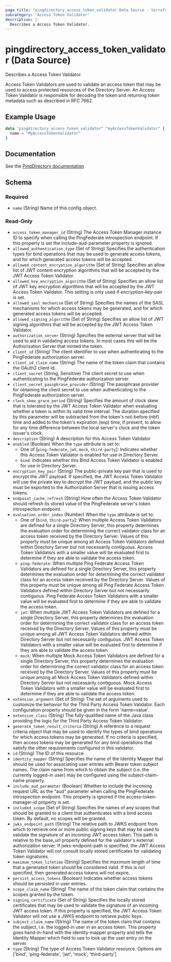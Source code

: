 ```yaml
---
page_title: "pingdirectory_access_token_validator Data Source - terraform-provider-pingdirectory"
subcategory: "Access Token Validator"
description: |-
  Describes a Access Token Validator.
---
```


# pingdirectory_access_token_validator (Data Source)

Describes a Access Token Validator.

Access Token Validators are used to validate an access token that may be used to access protected resources of the Directory Server. An Access Token Validator is responsible for decoding the token and returning token metadata such as described in RFC 7662.

## Example Usage

```terraform
data "pingdirectory_access_token_validator" "myAccessTokenValidator" {
  name = "MyAccessTokenValidator"
}
```

## Documentation
See the [PingDirectory documentation](https://docs.pingidentity.com/r/en-us/pingdirectory-93/pd_ds_access_token_validators)

<!-- schema generated by tfplugindocs -->
## Schema

### Required

- `name` (String) Name of this config object.

### Read-Only

- `access_token_manager_id` (String) The Access Token Manager instance ID to specify when calling the PingFederate introspection endpoint. If this property is set the include-aud-parameter property is ignored.
- `allowed_authentication_type` (Set of String) Specifies the authentication types for bind operations that may be used to generate access tokens, and for which generated access tokens will be accepted.
- `allowed_content_encryption_algorithm` (Set of String) Specifies an allow list of JWT content encryption algorithms that will be accepted by the JWT Access Token Validator.
- `allowed_key_encryption_algorithm` (Set of String) Specifies an allow list of JWT key encryption algorithms that will be accepted by the JWT Access Token Validator. This setting is only used if encryption-key-pair is set.
- `allowed_sasl_mechanism` (Set of String) Specifies the names of the SASL mechanisms for which access tokens may be generated, and for which generated access tokens will be accepted.
- `allowed_signing_algorithm` (Set of String) Specifies an allow list of JWT signing algorithms that will be accepted by the JWT Access Token Validator.
- `authorization_server` (String) Specifies the external server that will be used to aid in validating access tokens. In most cases this will be the Authorization Server that minted the token.
- `client_id` (String) The client identifier to use when authenticating to the PingFederate authorization server.
- `client_id_claim_name` (String) The name of the token claim that contains the OAuth2 client Id.
- `client_secret` (String, Sensitive) The client secret to use when authenticating to the PingFederate authorization server.
- `client_secret_passphrase_provider` (String) The passphrase provider for obtaining the client secret to use when authenticating to the PingFederate authorization server.
- `clock_skew_grace_period` (String) Specifies the amount of clock skew that is tolerated by the JWT Access Token Validator when evaluating whether a token is within its valid time interval. The duration specified by this parameter will be subtracted from the token's not-before (nbf) time and added to the token's expiration (exp) time, if present, to allow for any time difference between the local server's clock and the token issuer's clock.
- `description` (String) A description for this Access Token Validator
- `enabled` (Boolean) When the `type` attribute is set to:
  - One of [`ping-federate`, `jwt`, `mock`, `third-party`]: Indicates whether this Access Token Validator is enabled for use in Directory Server.
  - `bind`: Indicates whether this Bind Access Token Validator is enabled for use in Directory Server.
- `encryption_key_pair` (String) The public-private key pair that is used to encrypt the JWT payload. If specified, the JWT Access Token Validator will use the private key to decrypt the JWT payload, and the public key must be exported to the Authorization Server that is issuing access tokens.
- `endpoint_cache_refresh` (String) How often the Access Token Validator should refresh its stored value of the PingFederate server's token introspection endpoint.
- `evaluation_order_index` (Number) When the `type` attribute is set to:
  - One of [`bind`, `third-party`]: When multiple Access Token Validators are defined for a single Directory Server, this property determines the evaluation order for determining the correct validator class for an access token received by the Directory Server. Values of this property must be unique among all Access Token Validators defined within Directory Server but not necessarily contiguous. Access Token Validators with a smaller value will be evaluated first to determine if they are able to validate the access token.
  - `ping-federate`: When multiple Ping Federate Access Token Validators are defined for a single Directory Server, this property determines the evaluation order for determining the correct validator class for an access token received by the Directory Server. Values of this property must be unique among all Ping Federate Access Token Validators defined within Directory Server but not necessarily contiguous. Ping Federate Access Token Validators with a smaller value will be evaluated first to determine if they are able to validate the access token.
  - `jwt`: When multiple JWT Access Token Validators are defined for a single Directory Server, this property determines the evaluation order for determining the correct validator class for an access token received by the Directory Server. Values of this property must be unique among all JWT Access Token Validators defined within Directory Server but not necessarily contiguous. JWT Access Token Validators with a smaller value will be evaluated first to determine if they are able to validate the access token.
  - `mock`: When multiple Mock Access Token Validators are defined for a single Directory Server, this property determines the evaluation order for determining the correct validator class for an access token received by the Directory Server. Values of this property must be unique among all Mock Access Token Validators defined within Directory Server but not necessarily contiguous. Mock Access Token Validators with a smaller value will be evaluated first to determine if they are able to validate the access token.
- `extension_argument` (Set of String) The set of arguments used to customize the behavior for the Third Party Access Token Validator. Each configuration property should be given in the form 'name=value'.
- `extension_class` (String) The fully-qualified name of the Java class providing the logic for the Third Party Access Token Validator.
- `generate_token_result_criteria` (String) A reference to a request criteria object that may be used to identify the types of bind operations for which access tokens may be generated. If no criteria is specified, then access tokens may be generated for any bind operations that satisfy the other requirements configured in this validator.
- `id` (String) The ID of this resource.
- `identity_mapper` (String) Specifies the name of the Identity Mapper that should be used for associating user entries with Bearer token subject names. The claim name from which to obtain the subject (i.e. the currently logged-in user) may be configured using the subject-claim-name property.
- `include_aud_parameter` (Boolean) Whether to include the incoming request URL as the "aud" parameter when calling the PingFederate introspection endpoint. This property is ignored if the access-token-manager-id property is set.
- `included_scope` (Set of String) Specifies the names of any scopes that should be granted to a client that authenticates with a bind access token. By default, no scopes will be granted.
- `jwks_endpoint_path` (String) The relative path to JWKS endpoint from which to retrieve one or more public signing keys that may be used to validate the signature of an incoming JWT access token. This path is relative to the base_url property defined for the validator's external authorization server. If jwks-endpoint-path is specified, the JWT Access Token Validator will not consult locally stored certificates for validating token signatures.
- `maximum_token_lifetime` (String) Specifies the maximum length of time that a generated token should be considered valid. If this is not specified, then generated access tokens will not expire.
- `persist_access_tokens` (Boolean) Indicates whether access tokens should be persisted in user entries.
- `scope_claim_name` (String) The name of the token claim that contains the scopes granted by the token.
- `signing_certificate` (Set of String) Specifies the locally stored certificates that may be used to validate the signature of an incoming JWT access token. If this property is specified, the JWT Access Token Validator will not use a JWKS endpoint to retrieve public keys.
- `subject_claim_name` (String) The name of the token claim that contains the subject, i.e. the logged-in user in an access token. This property goes hand-in-hand with the identity-mapper property and tells the Identity Mapper which field to use to look up the user entry on the server.
- `type` (String) The type of Access Token Validator resource. Options are ['bind', 'ping-federate', 'jwt', 'mock', 'third-party']

